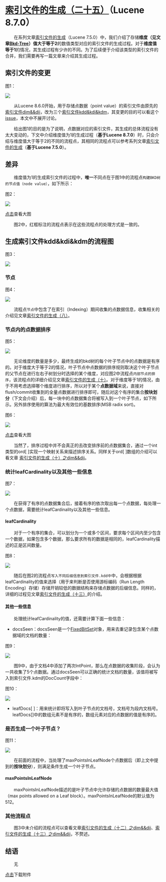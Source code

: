 # [索引文件的生成（二十五）](https://www.amazingkoala.com.cn/Lucene/Index/)（Lucene 8.7.0）

&emsp;&emsp;在系列文章[索引文件的生成](https://www.amazingkoala.com.cn/Lucene/Index/2020/0329/128.html)（Lucene 7.5.0）中，我们介绍了存储**维度（见文章[Bkd-Tree](https://www.amazingkoala.com.cn/Lucene/gongjulei/2019/0422/52.html)）值大于等于2**的数值类型对应的索引文件的生成过程。对于**维度值等于1**的情况，其生成过程有少许的不同。为了后续便于介绍该类型的索引文件的合并，我们需要再写一篇文章来介绍其生成过程。

## 索引文件的变更

图1：

<img src="索引文件的生成（二十五）-image/1.png">

&emsp;&emsp;从Lucene 8.6.0开始，用于存储点数据（point value）的索引文件由原先的[索引文件dim&&dii](https://www.amazingkoala.com.cn/Lucene/suoyinwenjian/2019/0424/53.html)，改为三个[索引文件kdd&kdi&kdm](https://www.amazingkoala.com.cn/Lucene/suoyinwenjian/2020/1027/172.html)，其变更的目的可以看这个[issue](https://issues.apache.org/jira/browse/LUCENE-9148)，本文中不展开讨论。

&emsp;&emsp;给出图1的目的是为了说明，点数据对应的索引文件，其生成的总体流程没有太大变动的，下文中介绍维度值为1的生成过程（**基于Lucene 8.7.0**）时，只会介绍与维度值大于等于2的不同的流程点，其相同的流程点可以参考系列文章[索引文件的生成](https://www.amazingkoala.com.cn/Lucene/Index/2020/0329/128.html)（**基于Lucene 7.5.0**）。

## 差异

&emsp;&emsp;维度值为1的生成索引文件的过程中，**唯一**不同点在于图1中的流程点`构建BKD树的节点值（node value）`，如下所示：

图2：

<img src="索引文件的生成（二十五）-image/2.png">

[点击]()查看大图

&emsp;&emsp;图2中，红框标注的流程点表示在这些流程点的处理方式是一致的。

## 生成索引文件kdd&kdi&kdm的流程图

图3：

<img src="索引文件的生成（二十五）-image/3.png">

### 节点

图4：

<img src="索引文件的生成（二十五）-image/4.png">

&emsp;&emsp;流程点`节点`中包含了在索引（Indexing）期间收集的点数据信息，收集相关的介绍见文章[索引文件的生成（八）](https://www.amazingkoala.com.cn/Lucene/Index/2020/0329/128.html)。

### 节点内的点数据排序

图5：

<img src="索引文件的生成（二十五）-image/5.png">

&emsp;&emsp;无论维度的数量是多少，最终生成的bkd树的每个叶子节点中的点数据是有序的。对于维度大于等于2的情况，叶子节点中点数据的排序规则取决这个叶子节点的父节点在进行左右子树划分时选择的某个维度，对应图2中流程点`内部节点的排序`，该流程点的详细介绍见文章[索引文件的生成（十）](https://www.amazingkoala.com.cn/Lucene/Index/2020/0408/130.html)。对于维度等于1的情况，由于不用考虑选择哪个维度进行排序，所以对于某个**点数据域**来说，直接对flush/commit收集到的全量点数据进行排序即可，随后对这个有序的集合**按块划分**（下文会介绍）后，每一块中的点数据集合将被写入到一个叶子节点，如下所示。另外排序使用的算法为最大有效位的基数排序(MSB radix sort)。

图6：

<img src="索引文件的生成（二十五）-image/6.png">

[点击]()查看大图

&emsp;&emsp;当然了，排序过程中并不会真正的去改变排序前的点数据集合，通过一个int类型的ord[ \]实现一个映射关系来描述排序关系。同样关于ord[ \]数组的介绍可以看文章 [索引文件的生成（十）之dim&&dii](https://www.amazingkoala.com.cn/Lucene/Index/2020/0408/130.html)。

### 统计leafCardinality以及其他一些信息

图7：

<img src="索引文件的生成（二十五）-image/7.png">

&emsp;&emsp;在获得了有序的点数据集合后，接着有序的依次取出每一个点数据，每处理一个点数据，需要统计leafCardinality以及其他一些信息。

#### leafCardinality

&emsp;&emsp;对于一个有序的集合，可以划分为一个或多个区间，要求每个区间内至少包含一个数据，如果包含多个数据，那么要求所有的数据是相同的，leafCardinality描述的正是区间数量。

图8：

<img src="索引文件的生成（二十五）-image/8.png">

&emsp;&emsp;随后在图2的流程点`写入不同后缀信息到索引文件.kdd中`中，会根据根据leafCardinality的值来选择（用于来判断是否使用游标编码（Run Length Encoding）存储）存储开销较低的数据结构来存储点数据的后缀信息。同样的，详细的过程见文章[索引文件的生成（十三）](https://www.amazingkoala.com.cn/Lucene/Index/2020/0418/133.html)的介绍。

#### 其他一些信息

&emsp;&emsp;处理统计leafCardinality的值，还需要计算下面一些信息：

- docsSeen：docsSeen是一个[FixedBitSet](https://www.amazingkoala.com.cn/Lucene/gongjulei/2019/0404/45.html)对象，用来去重记录包含某个点数据域的文档的数量：

图9：

<img src="索引文件的生成（二十五）-image/9.png">

&emsp;&emsp;图9中，由于文档4中添加了两次IntPoint，那么在点数据的收集阶段，会认为一共收集了5个点数据。通过docsSeen可以正确的统计文档的数量，该值将被写入到索引文件.kdm的DocCount字段中：

图10：

<img src="索引文件的生成（二十五）-image/10.png">

- leafDocs[ ]：用来统计即将写入到叶子节点的文档号，文档号为段内文档号。leafDocs[\]中的数组元素不是有序的，数组元素对应的点数据的值是有序的。

### 是否生成一个叶子节点？

图11：

<img src="索引文件的生成（二十五）-image/11.png">

&emsp;&emsp;在前面的流程中，当处理了maxPointsInLeafNode个点数据后（即上文中提到的**按块划分**），则满足条件生成一个叶子节点。

####  maxPointsInLeafNode

&emsp;&emsp;maxPointsInLeafNode描述的是叶子节点中允许存储的点数据的数量最大值（max points allowed on a Leaf block）。maxPointsInLeafNode的默认值为512。

### 其他流程点

&emsp;&emsp;图3中未介绍的流程点可以查看文章[索引文件的生成（十二）之dim&&dii](https://www.amazingkoala.com.cn/Lucene/Index/2020/0415/132.html)、[索引文件的生成（十三）之dim&&dii](https://www.amazingkoala.com.cn/Lucene/Index/2020/0418/133.html)，不赘述。

## 结语

&emsp;&emsp;无

[点击](http://www.amazingkoala.com.cn/attachment/Lucene/Index/索引文件的生成/索引文件的生成（二十五）/索引文件的生成（二十五）.zip)下载附件


